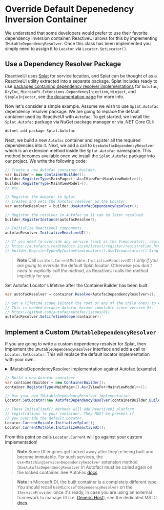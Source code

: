 # Override Default Depenedency Inversion Container

We understand that some developers would prefer to use their favorite dependency inversion container. ReactiveUI allows for this by implementing `IMutableDependencyResolver`. Once this class has been implemented you simply need to assign it to `Locator` via `Locator.SetLocator()`. 

## Use a Dependency Resolver Package

ReactiveUI uses [Splat](https://github.com/reactiveui/splat) for service location, and Splat can be thought of as a ReactiveUI utility extracted into a separate package. Splat includes ready to use [packages containing dependency resolver implementations](https://github.com/reactiveui/splat#dependency-resolver-packages) for `Autofac`, `DryIoc`, `Microsoft.Extensions.DependencyInjection`, `Ninject`, and `SimpleInjector`, see [the documentation page](https://github.com/reactiveui/splat#dependency-resolver-packages) for more info.

Now let's consider a simple example. Assume we wish to use `Splat.Autofac` dependency resolver package. We are going to replace the default container used by ReactiveUI with `Autofac`. To get started, we install the `Splat.Autofac` package via NuGet package manager or via .NET Core CLI:

```sh
dotnet add package Splat.Autofac
```

Next, we build a new `Autofac` container and register all the required dependencies into it. Next, we add a call to `UseAutofacDependencyResolver` which is an extension method inside the `Splat.Autofac` namespace. This method becomes available once we install the `Splat.Autofac` package into our project. We write the following code:

```cs
// Create a new Autofac container builder.
var builder = new ContainerBuilder();
builder.RegisterType<MainPage>().As<IViewFor<MainViewModel>>();
builder.RegisterType<MainViewModel>();
// etc.

// Register the Adapter to Splat.
// Creates and sets the Autofac resolver as the Locator.
var autofacResolver = builder.UseAutofacDependencyResolver();

// Register the resolver in Autofac so it can be later resolved.
builder.RegisterInstance(autofacResolver);

// Initialize ReactiveUI components.
autofacResolver.InitializeReactiveUI();

// If you need to override any service (such as the ViewLocator), register it after InitializeReactiveUI.
// https://autofaccn.readthedocs.io/en/latest/register/registration.html#default-registrations
// builder.RegisterType<MyCustomViewLocator>().As<IViewLocator>().SingleInstance();
```

> **Note** Call `Locator.CurrentMutable.InitializeReactiveUI()` *only if you are going to override* the default Splat locator. Otherwise *you don't need to explicitly call the method*, as ReactiveUI calls the method implicitly for you.

Set Autofac Locator's lifetime after the ContainerBuilder has been built:

```cs
var autofacResolver = container.Resolve<AutofacDependencyResolver>();

// Set a lifetime scope (either the root or any of the child ones) to Autofac resolver.
// This is needed because Autofac became immutable since version 5+.
// https://github.com/autofac/Autofac/issues/811
autofacResolver.SetLifetimeScope(container);`
```

## Implement a Custom `IMutableDependencyResolver`

If you are going to write a custom dependency resolver for Splat, then implement the `IMutableDependencyResolver` interface and add a call to `Locator.SetLocator`. This will replace the default locator implementation with your own.

<details><summary>IMutableDependencyResolver implementation against Autofac (example)</summary>

```csharp
public class AutofacDependencyResolver : IMutableDependencyResolver
{
    private readonly IContainer _container;

    public AutofacDependencyResolver(IContainer container)
    {
        _container = container;
    }

    public object GetService(Type serviceType, string contract = null)
    {
        try
        {
            return string.IsNullOrEmpty(contract)
                ? _container.Resolve(serviceType)
                : _container.ResolveNamed(contract, serviceType);
        }
        catch (DependencyResolutionException)
        {
            return null;
        }
    }

    public IEnumerable<object> GetServices(Type serviceType, string contract = null)
    {
        try
        {
            var enumerableType = typeof(IEnumerable<>).MakeGenericType(serviceType);
            object instance = string.IsNullOrEmpty(contract)
                ? _container.Resolve(enumerableType)
                : _container.ResolveNamed(contract, enumerableType);
            return ((IEnumerable)instance).Cast<object>();
        }
        catch (DependencyResolutionException)
        {
            return null;
        }
    }

    public void Register(Func<object> factory, Type serviceType, string contract = null)
    {
        var builder = new ContainerBuilder();
        if (string.IsNullOrEmpty(contract))
        {
            builder.Register(x => factory()).As(serviceType).AsImplementedInterfaces();
        }
        else
        {
            builder.Register(x => factory()).Named(contract, serviceType).AsImplementedInterfaces();
        }

        builder.Update(_container);
    }

    public IDisposable ServiceRegistrationCallback(Type serviceType, string contract, Action<IDisposable> callback)
    {
        // this method is not used by RxUI
        throw new NotImplementedException();
    }

    public void Dispose()
    {
        _container.Dispose();
    }
}
```
</details>

```csharp
// Build a new Autofac container.
var containerBuilder = new ContainerBuilder();
container.RegisterType<MainPage>().As<IViewFor<MainViewModel>>();

// Use your own IMutableDependencyResolver implementation.
Locator.SetLocator(new AutofacDependencyResolver(containerBuilder.Build()));

// These InitializeX() methods will add ReactiveUI platform 
// registrations to your container. They MUST be present if
// you override the default Locator.
Locator.CurrentMutable.InitializeSplat();
Locator.CurrentMutable.InitializeReactiveUI();
``` 

From this point on calls `Locator.Current` will go against your custom implementation!

> **Note** Some DI engines get locked away after they're being built and become immutable. For such services, the `Use<MatchingService>DependencyResolver` extension method (`UseAutofacDependencyResolver` in Autofac) must be called again on the locked container. See AutoFac [docs](https://github.com/reactiveui/splat/tree/main/src/Splat.Autofac).

> **Note** In Microsoft DI, the built container is a completely different type. You should recall `UseMicrosoftDependencyResolver` on the `IServiceProvider` once it's ready, in case you are using an external framework to manage DI (i.e. [Generic Host](https://docs.microsoft.com/en-us/aspnet/core/fundamentals/host/generic-host?view=aspnetcore-2.2#configureservices)), see the dedicated MS DI [docs](https://github.com/reactiveui/splat/tree/main/src/Splat.Microsoft.Extensions.DependencyInjection).
